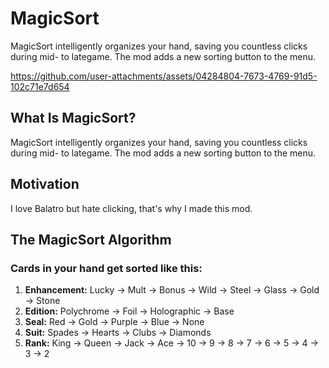 # MagicSort

MagicSort intelligently organizes your hand, saving you countless clicks during mid- to lategame.
The mod adds a new sorting button to the menu.

https://github.com/user-attachments/assets/04284804-7673-4769-91d5-102c71e7d654

## What Is MagicSort?

MagicSort intelligently organizes your hand, saving you countless clicks during mid- to lategame.
The mod adds a new sorting button to the menu.

## Motivation

I love Balatro but hate clicking, that's why I made this mod.

## The MagicSort Algorithm

### Cards in your hand get sorted like this:

1. **Enhancement:** Lucky → Mult → Bonus → Wild → Steel → Glass → Gold → Stone
2. **Edition:** Polychrome → Foil → Holographic → Base
3. **Seal:** Red → Gold → Purple → Blue → None
4. **Suit:** Spades → Hearts → Clubs → Diamonds
5. **Rank:** King → Queen → Jack → Ace → 10 → 9 → 8 → 7 → 6 → 5 → 4 → 3 → 2
